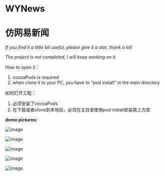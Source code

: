 # WYNews
# 仿网易新闻 #
*If you find it a little bit useful, please give it a star, thank a lot!*

*The project is not completed, I will keep working on it.*

How to open it：

1. cocoaPods is required
2. when clone it to your PC, you have to "pod install" in the main directory

如何打开工程：

1. 必须安装了cocoaPods
2. 在下载或者clone到本地后，必须在主目录使用pod install安装第三方库

**demo pictures:**

![image](https://github.com/davidear/WYNews/blob/master/snapshot/pic1%402x.png)

![image](https://github.com/davidear/WYNews/blob/master/snapshot/pic2%402x.png)

![image](https://github.com/davidear/WYNews/blob/master/snapshot/demo1.gif)

![image](https://github.com/davidear/WYNews/blob/master/snapshot/demo2.gif)

![image](https://github.com/davidear/WYNews/blob/master/snapshot/demo3.gif)
